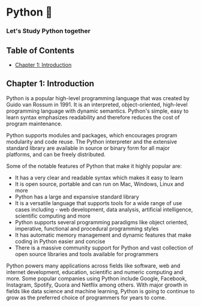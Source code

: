 # Python 🐍

### Let's Study Python together

## Table of Contents

- [Chapter 1: Introduction](#chapter-1-introduction)

## Chapter 1: Introduction

Python is a popular high-level programming language that was created by Guido van Rossum in 1991. It is an interpreted, object-oriented, high-level programming language with dynamic semantics. Python's simple, easy to learn syntax emphasizes readability and therefore reduces the cost of program maintenance. 

Python supports modules and packages, which encourages program modularity and code reuse. The Python interpreter and the extensive standard library are available in source or binary form for all major platforms, and can be freely distributed.

Some of the notable features of Python that make it highly popular are:

- It has a very clear and readable syntax which makes it easy to learn
- It is open source, portable and can run on Mac, Windows, Linux and more
- Python has a large and expansive standard library
- It is a versatile language that supports tools for a wide range of use cases including - web development, data analysis, artificial intelligence, scientific computing and more
- Python supports several programming paradigms like object oriented, imperative, functional and procedural programming styles
- It has automatic memory management and dynamic features that make coding in Python easier and concise
- There is a massive community support for Python and vast collection of open source libraries and tools available for programmers

Python powers many applications across fields like software, web and internet development, education, scientific and numeric computing and more.  Some popular companies using Python include Google, Facebook, Instagram, Spotify, Quora and Netflix among others. With major growth in fields like data science and machine learning, Python is going to continue to grow as the preferred choice of programmers for years to come.